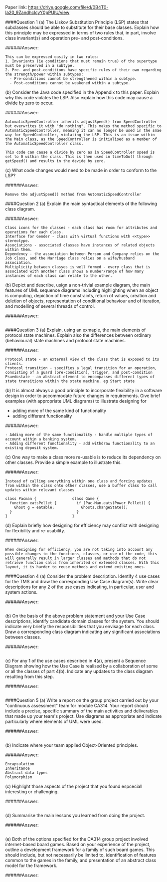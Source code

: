Paper link: https://drive.google.com/file/d/0B4T0-Ia20_9ZandhclcyY0pPUlU/view

####Question 1
(a)
The Liskov Substitution Principle (LSP) states that subclasses should be able to substitute for their base classes.
Explain how this principle may be expressed in terms of two rules that, in part, involve class invariant(s) and operation pre- and post-conditions.

######Answer:
```
This can be expressed easily in two rules:
1. Invariants (ie conditions that must remain true) of the supertype must be preserved in a subtype.
2. Pre- and post-conditions have specific rules of their own regarding the strength/power within subtypes:
  - Pre-conditions cannot be strengthened within a subtype.
  - Post-conditions cannot be weakened within a subtype.
```

(b)
Consider the Java code specified in the Appendix to this paper.
Explain why this code violates the LSP. Also explain how this code may cause a divide by zero to occur.

######Answer:
```
AutomaticSpeedController inherits adjustSpeed() from SpeedController but overwrites it with "do nothing". This makes the method specific to AutomaticSpeedController, meaning it can no longer be used in the smae way for SpeedController, violating the LSP. This is an issue within the Main class, as the SpeedController is initialised as a member of the AutomaticSpeedController class.

This code can cause a divide by zero as in SpeedController speed is set to 0 within the class. This is then used in timeToGo() through getSpeed() and results in the devide by zero.
```

(c)
What code changes would need to be made in order to conform to the LSP?

######Answer:
```
Remove the adjustSpeed() method from AutomaticSpeedController
```

####Question 2
(a)
Explain the main syntactical elements of the following class diagram.

######Answer:
```
Class icons for the classes - each class has room for attributes and operations for each class.
Interface for Gender - class with virtual functions with <<type>> stereotype.
Associations - associated classes have instances of related objects within them.
Dependency - the association between Person and Company relies on the Job class, and the Marriage class relies on a wife/husband association.
Multiplicity between classes is well formed - every class that is associated with another class shows a number/range of how many instances of each class can relate to the other.
```

(b)
Depict and describe, usign a non-trivial example diagram, the main features of UML sequence diagrams including highlighting when an object is computing, depiction of time constraints, return of values, creation and deletion of objects, representation of conditional behaviour and of iteration, and modelling of several threads of control.

######Answer:
```

```

####Question 3
(a)
Explain, using an exmaple, the main elements of protocol state machines. Explain also the differences between ordinary (behavioural) state machines and protocol state machines.

######Answer:
```
Protocol state - an external view of the class that is exposed to its clients.
Protocol transition - specifies a legal transition for an operation, consisting of a guard (pre-condition), trigger, and post-condition
Psuedostate - an abstract element to encompasses different types of state transitions within the state machine. eg Start state
```

(b)
It is almost always a good principle to incorporate flexibility in a software design in order to accommodate future changes in requirements. Give brief examples (with appropriate UML diagrams) to illustrate designing for
  - adding more of the same kind of functionality
  - adding different functionality

######Answer:
```
- Adding more of the same functionality - handle multiple types of account within a banking system.
- Adding different functionality - add withdraw functionality to an existing deposit system.
```

(c)
One way to make a class more re-usable is to reduce its dependency on other classes. Provide a simple example to illustrate this.

######Answer:
```
Instead of calling everything within one class and forcing updates from within the class onto other classes, use a buffer class to call updates within relevant classes

class Pacman {                class Game {
  function eatsPellet {         if (Pac-Man.eats(Power_Pellet)) {
    Ghost g = eatable;            Ghosts.changeState();
  }                             }
}                             }
```

(d)
Explain briefly how designing for efficiency may conflict with designing for flexibility and re-usability.

######Answer:
```
When designing for efficiency, you are not taking into account any possible changes to the functions, classes, or use of the code, this will generally result in larger classes and methods that do not retrieve function calls from inherited or extended classes. With this layout, it is harder to reuse methods and extend existing ones.
```

####Question 4
(a)
Consider the problem description.
Identify 4 use cases for the TMS and draw the corresponding Use Case diagram(s). Write clear descriptions for any 2 of the use cases indicating, in particular, user and system actions.

######Answer:
```

```

(b)
On the basis of the above problem statement and your Use Case descriptions, identify candidate domain classes for the system. You should indicate very briefly the responsibilities that you envisage for each class. Draw a corresponding class diagram indicating any significant associations between classes.

######Answer:
```

```

(c)
For any 1 of the use cases described in 4(a), present a Sequence Diagram showing how the Use Case is realised by a collaboration of some or all the classes of part 4(b). Indicate any updates to the class diagram resulting from this step.

######Answer:
```

```

####Question 5
(a)
Write a report on the group project carried out by your "continuous assessment" team for module CA314. Your report should include a precise, specific summary of the main activities and deliverables that made up your team's project. Use diagrams as appropriate and indicate particularly where elements of UML were used.

######Answer:
```

```

(b)
Indicate where your team applied Object-Oriented principles.

######Answer:
```
Encapsulation
Inheritance
Abstract data types
Polymorphism
```

(c) Highlight those aspects of the project that you found espceciall interesting or challenging.

######Answer:
```

```

(d)
Summarise the main lessons you learned from doing the project.

######Answer:
```

```

(e)
Both of the options specified for the CA314 group project involved internet-based board games. Based on your experience of the project, outline a development framework for a family of such board games. This should include, but not necessarily be limited to, identification of features common to the games in the family, and presentation of an abstract class model for the framework.

######Answer:
```

```
